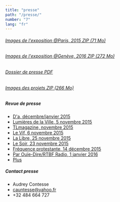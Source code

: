 ```yaml
---
title: "presse"
path: "/presse/"
number: "7"
lang: "fr"
---
```


###### [Images de l'exposition @Paris, 2015 ZIP (71 Mo)](https://entrer.be/doc/entrer_img-expo.zip)
###### [Images de l'exposition @Genève, 2016 ZIP (272 Mo)](https://entrer.be/doc/entrer_img-geneve.zip)
###### [Dossier de presse PDF](https://entrer.be/doc/565-OK_entrer_london_2017_DP_EN.pdf)
###### [Images des projets ZIP (266 Mo)](https://entrer.be/doc/entrer_img-presse.zip)

##### Revue de presse
* [D'a, décembre/janvier 2015](http://www.wbarchitectures.be/fr/billets/entrer__cinq_architectures_en_Belgique/457/)
* [Lumières de la Ville, 5 novembre 2015](http://www.lumieresdelaville.net/2015/11/05/a-paris-lexposition-entrer-requestionne-la-maniere-de-presenter-larchitecture/)
* [TLmagazine, novembre 2015](http://tlmagazine.com/entrer-5-x-architecture-from-belgium/)
* [Le Vif, 6 novembre 2015](https://entrer.be/doc/le_vif_06-11-15.pdf)
* [La Libre, 25 novembre 2015](https://entrer.be/doc/la_libre_25-11-15.pdf)
* [Le Soir, 23 novembre 2015](https://entrer.be/doc/le_soir_23-11-15.jpg)
* [Fréquence protestante, 14 décembre 2015](https://entrer.be/doc/20H50_REGARDS_ARCHI_MP_14-12-15.MP3)
* [Par Ouïe-Dire/RTBF Radio, 1 janvier 2016](https://entrer.be/doc/lp-pod_par_ouc3af-dire_23640123.mp3)
* [Plus](http://www.wbarchitectures.be/fr/presse/)

##### Contact presse
* Audrey Contesse
* [cauntesse@yahoo.fr](mailto:cauntesse@yahoo.fr)
* +32 484 664 727
